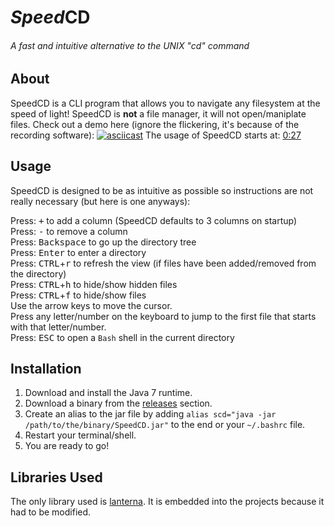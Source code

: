 # <i>Speed</i>CD #
###### A fast and intuitive alternative to the UNIX "cd" command

## About ##
SpeedCD is a CLI program that allows you to navigate any filesystem at the speed of light!
SpeedCD is **not** a file manager, it will not open/maniplate files.
Check out a demo here (ignore the flickering, it's because of the recording software):
[![asciicast](https://asciinema.org/a/2wedxpqaf8nsojx9lep5ki9zv.png)](https://asciinema.org/a/2wedxpqaf8nsojx9lep5ki9zv)
The usage of SpeedCD starts at: [0:27](https://asciinema.org/a/2wedxpqaf8nsojx9lep5ki9zv?t=0:27)

## Usage ##
SpeedCD is designed to be as intuitive as possible so instructions are not really necessary (but here is one anyways):

Press: <kbd>+</kbd> to add a column (SpeedCD defaults to 3 columns on startup)<br>
Press: <kbd>-</kbd> to remove a column<br>
Press: <kbd>Backspace</kbd> to go up the directory tree<br>
Press: <kbd>Enter</kbd> to enter a directory<br>
Press: <kbd>CTRL</kbd>+<kbd>r</kbd> to refresh the view (if files have been added/removed from the directory)<br>
Press: <kbd>CTRL</kbd>+<kbd>h</kbd> to hide/show hidden files<br>
Press: <kbd>CTRL</kbd>+<kbd>f</kbd> to hide/show files<br>
Use the arrow keys to move the cursor.<br>
Press any letter/number on the keyboard to jump to the first file that starts with that letter/number.<br>
Press: <kbd>ESC</kbd> to open a `Bash` shell in the current directory<br>

## Installation ##
1. Download and install the Java 7 runtime.
2. Download a binary from the [releases](https://github.com/null-dev/SpeedCD/releases) section.
3. Create an alias to the jar file by adding `alias scd="java -jar /path/to/the/binary/SpeedCD.jar"` to the end or your `~/.bashrc` file.
4. Restart your terminal/shell.
5. You are ready to go!

## Libraries Used ##
The only library used is [lanterna](https://github.com/mabe02/lanterna). It is embedded into the projects because it had to be modified.

